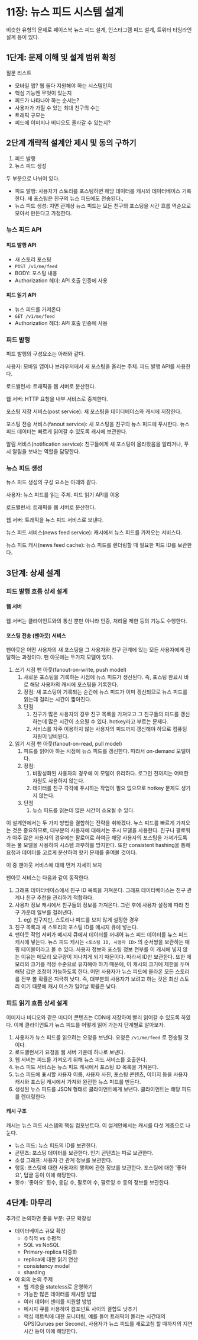 # 11장: 뉴스 피드 시스템 설계

비슷한 유형의 문제로 페이스북 뉴스 피드 설계, 인스타그램 피드 설계, 트위터 타임라인 설계 등이 있다.

## 1단계: 문제 이해 및 설계 범위 확정

질문 리스트

- 모바일 앱? 웹 둘다 지원해야 하는 시스템인지
- 핵심 기능엔 무엇이 있는지
- 피드가 나타나야 하는 순서는? 
- 사용자가 가질 수 있는 최대 친구의 수는
- 트래픽 규모는
- 피드에 이미지나 비디오도 올라갈 수 있는지?



## 2단계 개략적 설계안 제시 및 동의 구하기

1. 피드 발행
2. 뉴스 피드 생성

두 부분으로 나뉘어 있다.



- 피드 발행: 사용자가 스토리를 포스팅하면 해당 데이터를 캐시와 데이터베이스 기록한다. 새 포스팅은 친구의 뉴스 피드에도 전송된다.,
- 뉴스 피드 생성: 지면 관계상 뉴스 피드는 모든 친구의 포스팅을 시간 흐름 역순으로 모아서 만든다고 가정한다.



### 뉴스 피드 API

#### 피드 발행 API

- 새 스토리 포스팅
- `POST /v1/me/feed`
- BODY: 포스팅 내용
- Authorization 헤더: API 호출 인증에 사용

#### 피드 읽기 API

- 뉴스 피드를 가져온다
- `GET /v1/me/feed`
- Authorization 헤더: API 호출 인증에 사용



### 피드 발행

피드 발행의 구성요소는 아래와 같다.

사용자: 모바일 앱이나 브라우저에서 새 포스팅을 올리는 주체. 피드 발행 API를 사용한다.

로드밸런서: 트래픽을 웹 서버로 분산한다.

웹 서버: HTTP 요청을 내부 서비스로 중계한다.

포스팅 저장 서비스(post service): 새 포스팅을 데이터베이스와 캐시에 저장한다.

포스팅 전송 서비스(fanout service): 새 포스팅을 친구의 뉴스 피드에 푸시한다. 뉴스 피드 데이터는 빠르게 읽어갈 수 있도록 캐시에 보관한다.

알림 서비스(notification service): 친구들에게 새 포스팅이 올라왔음을 알리거나, 푸시 알림을 보내는 역할을 담당한다.



### 뉴스 피드 생성

뉴스 피드 생성의 구성 요소는 아래와 같다.

사용자: 뉴스 피드를 읽는 주체. 피드 읽기 API를 이용

로드밸런서: 트래픽을 웹 서버로 분산한다.

웹 서버: 트래픽을 뉴스 피드 서비스로 보낸다.

뉴스 피드 서비스(news feed service): 캐시에서 뉴스 피드를 가져오는 서비스다.

뉴스 피드 캐시(news feed cache): 뉴스 피드를 렌더링할 때 필요한 피드 ID를 보관한다.



## 3단계: 상세 설계

### 피드 발행 흐름 상세 설계

#### 웹 서버

웹 서버는 클라이언트와의 통신 뿐만 아니라 인증, 처리율 제한 등의 기능도 수행한다.

#### 포스팅 전송 (팬아웃) 서비스

팬아웃은 어떤 사용자의 새 포스팅을 그 사용자와 친구 관계에 있는 모든 사용자에게 전달하는 과정이다. 팬 아웃에는 두가지 모델이 있다.

1. 쓰기 시점 팬 아웃(fanout-on-write, push model)
   1. 새로운 포스팅을 기록하는 시점에 뉴스 피드가 생신된다. 즉, 포스팅 완료시 바로 해당 사용자의 캐시에 포스팅을 기록한다.
   2. 장점: 새 포스팅이 기록되는 순간에 뉴스 피드가 이미 갱신되므로 뉴스 피드를 읽는데 걸리는 시간이 짧아진다.
   3. 단점
      1. 친구가 많은 사용자의 경우 친구 목록을 가져오고 그 친구들의 피드를 갱신하는데 많은 시간이 소요될 수 있다. hotkey라고 부르는 문제다.
      2. 서비스를 자주 이용하지 않는 사용자의 피드까지 갱신해야 하므로 컴퓨팅 자원이 낭비된다.
2. 읽기 시점 팬 아웃(fanout-on-read, pull model)
   1. 피드를 읽어야 하는 시점에 뉴스 피드를 갱신한다. 따라서 on-demand 모델이다.
   2. 장점:
      1. 비활성화된 사용자의 경우에 이 모델이 유리하다. 로그인 전까지는 어떠한 자원도 사용하지 않는다.
      2. 데이터를 친구 각각에 푸시하는 작업이 필요 없으므로 hotkey 문제도 생기지 않는다.
   3. 단점
      1. 뉴스 피드를 읽는데 많은 시간이 소요될 수 있다.



이 설계안에서는 두 가지 방법을 결합하는 전략을 취하겠다. 뉴스 피드를 빠르게 가져오는 것은 중요하므로, 대부분의 사용자에 대해서는 푸시 모델을 사용한다. 친구나 팔로워가 아주 많은 사용자의 경우에는 팔로어로 하여금 해당 사용자의 포스팅을 가져가도록 하는 풀 모델을 사용하여 시스템 과부하를 방지한다. 또한 consistent hashing을 통해 요청과 데이터를 고르게 분산하여 핫키 문제를 줄여볼 것이다.



이 중 팬아웃 서비스에 대해 먼저 자세히 보자

팬아웃 서비스는 다음과 같이 동작한다.

1. 그래프 데이터베이스에서 친구 ID 목록을 가져온다. 그래프 데이터베이스는 친구 관계나 친구 추천을 관리하기 적합하다.
2. 사용자 정보 캐시에서 친구들의 정보를 가져온다. 그런 후에 사용자 설정에 따라 친구 가운데 일부를 걸러낸다.
   1. eg) 친구지만, 스토리나 피드를 보지 않게 설정한 경우
3. 친구 목록과 새 스토리의 포스팅 ID를 메시지 큐에 넣는다.
4. 팬아웃 작업 서버가 메시지 큐에서 데이터를 꺼내어 뉴스 피드 데이터를 뉴스 피드 캐시에 넣는다. 뉴스 피드 캐시는 `<포스팅 ID, 사용자 ID>` 의 순서쌍을 보관하는 매핑 테이블이라고 볼 수 있다. 사용자 정보와 포스팅 정보 전부를 이 캐시에 넣지 않는 이유는 메모리 요구량이 지나치게 되기 때문이다. 따라서 ID만 보관한다. 또한 메모리의 크기를 적정 수준으로 유지해야 하기 때문에, 이 캐시의 크기에 제한을 두며 해당 값은 조정이 가능하도록 한다. 어떤 사용자가 뉴스 피드에 올라온 모든 스토리를 전부 볼 확률은 지극히 낮다. 즉, 대부분의 사용자가 보려고 하는 것은 최신 스토리 이기 때문에 캐시 미스가 일어날 확률은 낮다.



### 피드 읽기 흐름 상세 설계

이미지나 비디오와 같은 미디어 콘텐츠는 CDN에 저장하여 빨리 읽어갈 수 있도록 하였다. 이제 클라이언트가 뉴스 피드를 어떻게 읽어 가는지 단계별로 알아보자.

1. 사용자가 뉴스 피드를 읽으려는 요청을 보낸다. 요청은 `/v1/me/feed` 로 전송될 것이다.
2. 로드밸런서가 요청을 웹 서버 가운데 하나로 보낸다.
3. 웹 서버는 피드를 가져오기 위해 뉴스 피드 서비스를 호출한다.
4. 뉴스 피드 서비스는 뉴스 피드 캐시에서 포스팅 ID 목록을 가져온다.
5. 뉴스 피드에 표시할 사용자 이름, 사용자 사진, 포스팅 콘텐츠, 이미지 등을 사용자 캐시와 포스팅 캐시에서 가져와 완전한 뉴스 피드를 만든다.
6. 생성된 뉴스 피드를 JSON 형태로 클라이언트에게 보낸다. 클라이언트는 해당 피드를 렌더링한다.

#### 캐시 구조

캐시는 뉴스 피드 시스템의 핵심 컴포넌트다. 이 설계안에서는 캐시를 다섯 계층으로 나눈다.

- 뉴스 피드: 뉴스 피드의 ID를 보관한다.
- 콘텐츠: 포스팅 데이터를 보관한다. 인기 콘텐츠는 따로 보관한다.
- 소셜 그래프: 사용자 간 관계 정보를 보관한다.
- 행동: 포스팅에 대한 사용자의 행위에 관한 정보를 보관한다. 포스팅에 대한 '좋아요', 답글 등이 이에 해당한다.
- 횟수: '좋아요' 횟수, 응답 수, 팔로어 수, 팔로잉 수 등의 정보를 보관한다.

## 4단계: 마무리

추가로 논의하면 좋을 부분: 규모 확장성

- 데이터베이스 규모 확장
  - 수직적 vs 수평적
  - SQL vs NoSQL
  - Primary-replica 다중화
  - replica에 대한 읽기 연산
  - consistency model
  - sharding
- 이 외의 논의 주제
  - 웹 계층을 stateless로 운영하기
  - 가능한 많은 데이터를 캐시할 방법
  - 여러 데이터 센터를 지원할 방법
  - 메시지 큐를 사용하여 컴포넌트 사이의 결합도 낮추기
  - 핵심 메트릭에 대한 모니터링, 예를 들어 트래픽이 몰리는 시간대의 QPS(Qurues per Second), 사용자가 뉴스 피드를 새로고침 할 때까지의 지연 시간 등이 이에 해당한다.

